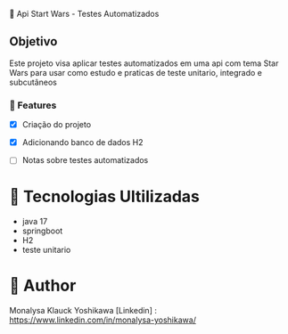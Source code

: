 :star2: Api Start Wars - Testes Automatizados

## Objetivo

Este projeto visa aplicar testes automatizados em uma api com tema Star Wars para usar como estudo e praticas de teste unitario, integrado e subcutâneos


### :loudspeaker: Features 

- [x] Criação do projeto 
- [x] Adicionando banco de dados H2
- [ ] Notas sobre testes automatizados



# :pushpin: Tecnologias Ultilizadas

- java 17
- springboot
- H2
- teste unitario


# :pushpin: Author
Monalysa Klauck Yoshikawa
[Linkedin] : <https://www.linkedin.com/in/monalysa-yoshikawa/>
